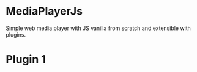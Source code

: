 # MediaPlayerJs
Simple web media player with JS vanilla from scratch and extensible with plugins.

# Plugin 1

